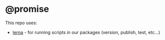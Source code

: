 # @promise

This repo uses:

* [lerna](https://github.com/lerna/lerna) - for running scripts in our packages (version, publish, test, etc...)